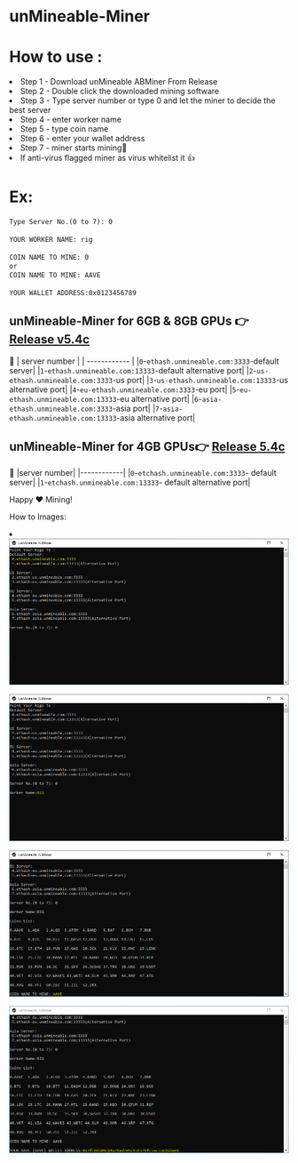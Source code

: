 # unMineable-Miner
# How to use :
<li>Step 1 -  Download unMineable ABMiner From Release</li>
<li>Step 2 -  Double click the downloaded mining software</li>
<li>Step 3 -  Type server number or type 0 and let the miner to decide the best server</li>
<li>Step 4 -  enter worker name</li>
<li>Step 5 -  type coin name</li>
<li>Step 6 -  enter your wallet address</li>
<li>Step 7 -  miner starts mining🚀</li>
<li>If anti-virus flagged miner as virus whitelist it 👍</>
  
# Ex:  
```batch
Type Server No.(0 to 7): 0

YOUR WORKER NAME: rig

COIN NAME TO MINE: 0
or
COIN NAME TO MINE: AAVE

YOUR WALLET ADDRESS:0x0123456789

```

## unMineable-Miner for 6GB & 8GB GPUs 👉 [Release v5.4c](https://github.com/ABMiner/unMineable-Miner/releases/tag/v.5.4c)
🔧 
| server number  |
| ------------ |
|`0`-`ethash.unmineable.com:3333`-default server|
|`1`-`ethash.unmineable.com:13333`-default alternative port|
|`2`-`us-ethash.unmineable.com:3333`-us port|
|`3`-`us-ethash.unmineable.com:13333`-us alternative port|
|`4`-`eu-ethash.unmineable.com:3333`-eu port|
|`5`-`eu-ethash.unmineable.com:13333`-eu alternative port|
|`6`-`asia-ethash.unmineable.com:3333`-asia port| 
|`7`-`asia-ethash.unmineable.com:13333`-asia alternative port|

## unMineable-Miner for 4GB GPUs👉 [Release 5.4c](https://github.com/ABMiner/unMineable-Miner/releases/tag/5.4c)

🔧 
|server number|
|------------|
|`0`-`etchash.unmineable.com:3333`- default server|
|`1`-`etchash.unmineable.com:13333`- default alternative port|

Happy ❤️ Mining!

How to Images:
<li></li>
<img src="https://github.com/ABMiner/unMineable-Miner/blob/main/files/step_1.PNG?raw=true" /></a></p><img src="https://github.com/ABMiner/unMineable-Miner/blob/main/files/step_2.PNG?raw=true" /></a></p><img src="https://github.com/ABMiner/unMineable-Miner/blob/main/files/step_3.PNG?raw=true" /></a></p><img src="https://github.com/ABMiner/unMineable-Miner/blob/main/files/setp_4.PNG?raw=true" /></a></p>

